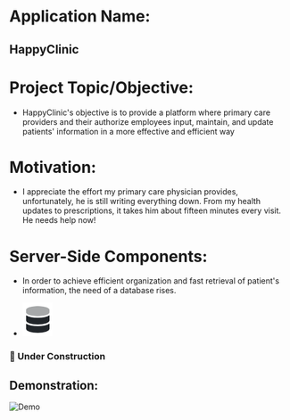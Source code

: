 # **Application Name:**
## HappyClinic

# **Project Topic/Objective:**
* HappyClinic's objective is to provide a platform where primary care 
  providers and their authorize employees input, maintain, and update 
  patients' information in a more effective and efficient way
# **Motivation:**
* I appreciate the effort my primary care physician provides, unfortunately,
 he is still writing everything down. From my health updates to prescriptions, it takes him about
 fifteen minutes every visit. He needs help now!
# **Server-Side Components:**
* In order to achieve efficient organization and fast retrieval of patient's information, the need of a database rises.

* ![Demo](db_pic.PNG)
 
### 🔶 Under Construction


## **Demonstration:**

![Demo](https://media.giphy.com/media/3orif5JHN2ymsSryRq/giphy.gif)